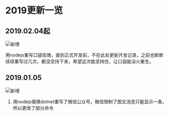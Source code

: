 # 2019更新一览

## 2019.02.04起

![新增](https://img.shields.io/badge/ueqt-%E6%96%B0%E5%A2%9E-blue.svg)

用nodejs重写口袋玫瑰，直到正式开发前，不在此处更新开发记录，之前也断断续续重写过几次，都没坚持下来，希望这次能坚持住，让口袋能浴火重生。

## 2019.01.05

![新增](https://img.shields.io/badge/ueqt-%E6%96%B0%E5%A2%9E-blue.svg)

1. 用nodejs替换dotnet重写了微信公众号，微信限制了图文消息只能显示一条，所以更改了部分命令

